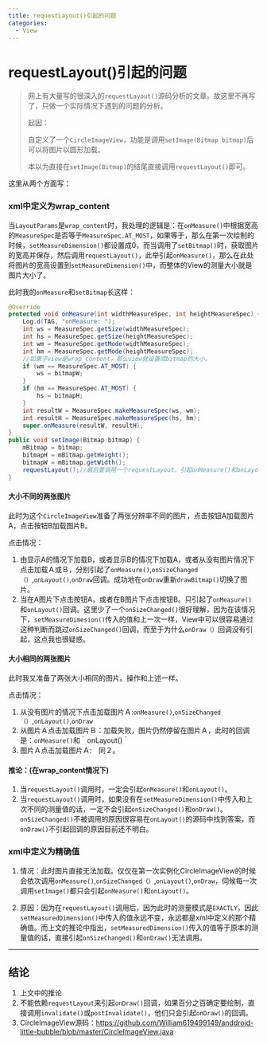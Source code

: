 ```yaml
---
title: requestLayout()引起的问题
categories:
  - View
---
```


# requestLayout()引起的问题

> 网上有大量写的很深入的`requestLayout()`源码分析的文章。故这里不再写了，只做一个实际情况下遇到的问题的分析。
>
>
>
> 起因：
>
> 自定义了一个`CircleImageView`，功能是调用`setImage(Bitmap bitmap)`后可以将图片以圆形加载。
>
> 本以为直接在`setImage(Bitmap)`的结尾直接调用`requestLayout()`即可。

这里从两个方面写：

### xml中定义为wrap_content

当`LayoutParams`是`wrap_content`时，我处理的逻辑是：在`onMeasure()`中根据宽高的`MeasureSpec`是否等于`MeasureSpec.AT_MOST`，如果等于，那么在第一次绘制的时候，`setMeasureDimension()`都设置成0，而当调用了`setBitmap()`时，获取图片的宽高并保存，然后调用`requestLayout()`，此举引起`onMeasure()`，那么在此处将图片的宽高设置到`setMeasureDimension()`中，而整体的View的测量大小就是图片大小了。

此时我的`onMeasure`和`setBitmap`长这样：

```java
@Override
protected void onMeasure(int widthMeasureSpec, int heightMeasureSpec) {
    Log.d(TAG, "onMeasure: ");
    int ws = MeasureSpec.getSize(widthMeasureSpec);
    int hs = MeasureSpec.getSize(heightMeasureSpec);
    int wm = MeasureSpec.getMode(widthMeasureSpec);
    int hm = MeasureSpec.getMode(heightMeasureSpec);
    //如果子view是wrap_content，那么view就设置成bitmap的大小。
    if (wm == MeasureSpec.AT_MOST) {
        ws = bitmapW;
    }
    if (hm == MeasureSpec.AT_MOST) {
        hs = bitmapH;
    }
    int resultW = MeasureSpec.makeMeasureSpec(ws, wm);
    int resultH = MeasureSpec.makeMeasureSpec(hs, hm);
    super.onMeasure(resultW, resultH);
}
public void setImage(Bitmap bitmap) {
    mBitmap = bitmap;
    bitmapH = mBitmap.getHeight();
    bitmapW = mBitmap.getWidth();
    requestLayout();//最后要调用一个requestLayout，引起onMeasure()和onLayout()。
}
```

#### 大小不同的两张图片

此时为这个`CircleImageView`准备了两张分辨率不同的图片，点击按钮A加载图片A，点击按钮B加载图片B。

点击情况：

1. 由显示A的情况下加载B，或者显示B的情况下加载A，或者从没有图片情况下点击加载Ａ或Ｂ，分别引起了`onMeasure()`,`onSizeChanged（）`,`onLayout()`,`onDraw`回调。成功地在`onDraw`重新`drawBitmap()`切换了图片。
2. 当在A图片下点击按钮A，或者在B图片下点击按钮B。只引起了`onMeasure()`和`onLayout()`回调。这里少了一个`onSizeChanged()`很好理解，因为在该情况下，`setMeasureDimesion()`传入的值和上一次一样，View中可以很容易通过这种判断而跳过`onSizeChanged()`回调，而至于为什么`onDraw（）`回调没有引起，这点我也很疑惑。

#### 大小相同的两张图片

此时我又准备了两张大小相同的图片。操作和上述一样。

点击情况：

1. 从没有图片的情况下点击加载图片Ａ:`onMeasure()`,`onSizeChanged（）`,`onLayout()`,`onDraw`
2. 从图片Ａ点击加载图片Ｂ：加载失败，图片仍然停留在图片Ａ，此时的回调是：`onMeasure()`和｀onLayout()｀
3. 图片Ａ点击加载图片Ａ:　同２。

#### 推论：(在wrap_content情况下)

1. 当`requestLayout()`调用时，一定会引起`onMeasure()`和`onLayout()`。
2. 当`requestLayout()`调用时，如果没有在`setMeasureDimension()`中传入和上次不同的测量值的话，一定不会引起`onSizeChanged()`和`onDraw()`。`onSizeChanged()`不被调用的原因很容易在`onLayout()`的源码中找到答案，而`onDraw()`不引起回调的原因目前还不明白。

### xml中定义为精确值

1. 情况：此时图片直接无法加载。仅仅在第一次实例化CircleImageView的时候会依次调用`onMeasure()`,`onSizeChanged（）`,`onLayout()`,`onDraw`，伺候每一次调用`setImage()`都只会引起`onMeasure()`和`onLayout()`。

2. 原因：因为在`requestLayout()`调用后，因为此时的测量模式是`EXACTLY`，因此`setMeasuredDimension()`中传入的值永远不变，永远都是xml中定义的那个精确值。而上文的推论中指出，`setMeasuredDimension()`传入的值等于原本的测量值的话，直接引起`onSizeChanged()`和`onDraw()`无法调用。



---

## 结论

1. 上文中的推论
2. 不能依赖`requestLayout`来引起`onDraw()`回调，如果百分之百确定要绘制，直接调用`invalidate()`或`postInvalidate()`，他们只会引起`onDraw()`的回调。
3. CircleImageView源码：https://github.com/William619499149/anddroid-little-bubble/blob/master/CircleImageView.java
                                                                                                                                                                                                                                                                                                                                                                                                                                                                                                                                                                                                                                                                                                                                                                                                                                                                                                                                                                                                                                                                                                                                                                                                                                                                                                                                                                                                                                                                                                                                                                                                                                                                                                                                                                                                                                                                                                                                                                                                                                                                                                                                                                                                                                                                                                                                                                                                                                                                                                                                                                                                                                                                                                                                                                                                                                                                                                                                                                                                                                                                                                                                                                                                                                                                                                                                                                                                                                                                                                                                                                                                                                                                                                                                                                                                                                                                                                                                                                                                                                                                                                                                                                                                                                                                                                                                                                                                                                                                                                                                                                                                                                                                                                                                                                                                                                                                                                                                                                                                                                                                                                                                                                                                                                                                                                                                                                                                                                                                                                                                                                                                                                                                                                                                                                                                                                